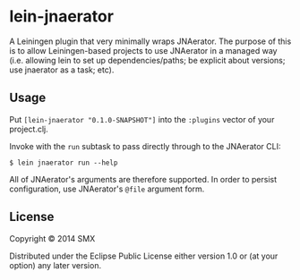 # lein-jnaerator

A Leiningen plugin that very minimally wraps JNAerator. The purpose of this is to allow Leiningen-based projects to use JNAerator in a managed way (i.e. allowing lein to set up dependencies/paths; be explicit about versions; use jnaerator as a task; etc).

## Usage

Put `[lein-jnaerator "0.1.0-SNAPSHOT"]` into the `:plugins` vector of your project.clj.

Invoke with the `run` subtask to pass directly through to the JNAerator CLI:

    $ lein jnaerator run --help

All of JNAerator's arguments are therefore supported. In order to persist configuration, use JNAerator's `@file` argument form.

## License

Copyright © 2014 SMX

Distributed under the Eclipse Public License either version 1.0 or (at
your option) any later version.
